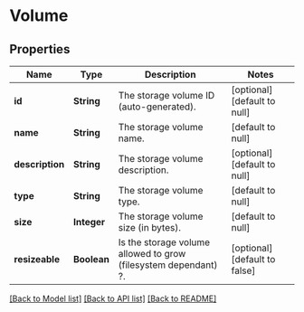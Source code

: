 # Volume
## Properties

| Name | Type | Description | Notes |
|------------ | ------------- | ------------- | -------------|
| **id** | **String** | The storage volume ID (auto-generated). | [optional] [default to null] |
| **name** | **String** | The storage volume name. | [default to null] |
| **description** | **String** | The storage volume description. | [optional] [default to null] |
| **type** | **String** | The storage volume type. | [default to null] |
| **size** | **Integer** | The storage volume size (in bytes). | [default to null] |
| **resizeable** | **Boolean** | Is the storage volume allowed to grow (filesystem dependant) ?. | [optional] [default to false] |

[[Back to Model list]](../README.md#documentation-for-models) [[Back to API list]](../README.md#documentation-for-api-endpoints) [[Back to README]](../README.md)

